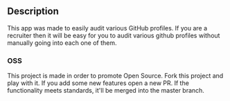 
## Description

This app was made to easily audit various GitHub profiles. If you are a recruiter then it will be easy for you to audit various github profiles without manually going into each one of them.

### OSS

This project is made in order to promote Open Source. Fork this project and play with it. If you add some new features open a new PR. If the functionality meets standards, it'll be merged into the master branch.
